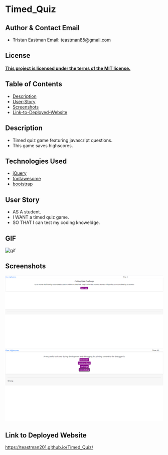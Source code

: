 # Timed_Quiz
## Author & Contact Email
* Tristan Eastman Email: teastman85@gmail.com

## License
#### [This project is licensed under the terms of the MIT license.](LICENSE)

## Table of Contents
* [Description](#description)
* [User-Story](#user-story)
* [Screenshots](#screenshots)
* [Link-to-Deployed-Website](#link)

## Description
* Timed quiz game featuring javascript questions. 
* This game saves highscores.

## Technologies Used
* [jQuery](https://jquery.com/)
* [fontawesome](https://fontawesome.com/)
* [bootstrap](https://getbootstrap.com/)

## User Story
* AS A student.
* I WANT a timed quiz game.
* SO THAT I can test my coding knoweldge.

## GIF 
![gif](https://media.giphy.com/media/THI8tnLd6JYLCWyHyG/giphy.gif)

## Screenshots
<img src="./Assets/image.png" alt="desktop screenshot of timed quiz game start.">

<img src="./Assets/image_1.png" alt="desktop screenshot of in-game.">

## Link to Deployed Website
https://teastman201.github.io/Timed_Quiz/
